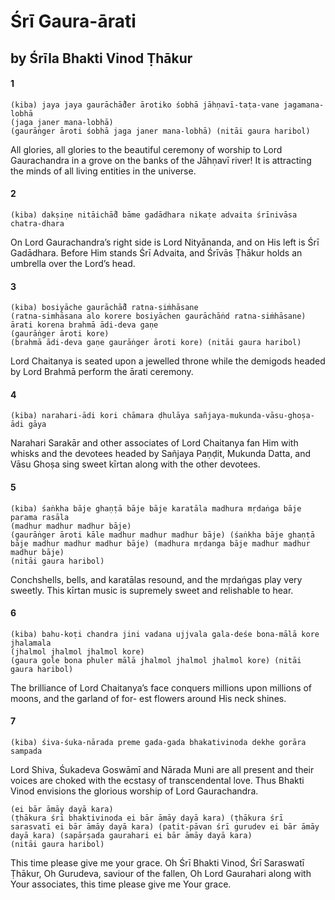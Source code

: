 # Śrī Gaura-ārati

## by Śrīla Bhakti Vinod Ṭhākur

#### 1

    (kiba) jaya jaya gaurāchā̐der ārotiko śobhā jāhṇavī-taṭa-vane jagamana-lobhā
    (jaga janer mana-lobhā)
    (gaurāṅger āroti śobhā jaga janer mana-lobhā) (nitāi gaura haribol)

All glories, all glories to the beautiful ceremony of worship to Lord Gaurachandra in a grove on the banks of the Jāhṇavī river! It is attracting the minds of all living entities in the universe.

#### 2

    (kiba) dakṣiṇe nitāichā̐d bāme gadādhara nikaṭe advaita śrīnivāsa chatra-dhara

On Lord Gaurachandra’s right side is Lord Nityānanda, and on His left is Śrī Gadādhara. Before Him stands Śrī Advaita, and Śrīvās Ṭhākur holds an umbrella over the Lord’s head.

#### 3

    (kiba) bosiyāche gaurāchā̐d ratna-siṁhāsane
    (ratna-simhāsana alo korere bosiyāchen gaurāchāṅd ratna-siṁhāsane) ārati korena brahmā ādi-deva gaṇe
    (gaurāṅger āroti kore)
    (brahmā ādi-deva gaṇe gaurāṅger āroti kore) (nitāi gaura haribol)

Lord Chaitanya is seated upon a jewelled throne while the demigods headed by Lord Brahmā perform the ārati ceremony.

#### 4

    (kiba) narahari-ādi kori chāmara ḍhulāya sañjaya-mukunda-vāsu-ghoṣa-ādi gāya

Narahari Sarakār and other associates of Lord Chaitanya fan Him with whisks and the devotees headed by Sañjaya Paṇḍit, Mukunda Datta, and Vāsu Ghoṣa sing sweet kīrtan along with the other devotees.

#### 5

    (kiba) śaṅkha bāje ghaṇṭā bāje bāje karatāla madhura mṛdaṅga bāje parama rasāla
    (madhur madhur madhur bāje)
    (gaurāṅger āroti kāle madhur madhur madhur bāje) (śaṅkha bāje ghaṇṭā bāje madhur madhur madhur bāje) (madhura mṛdanga bāje madhur madhur madhur bāje)
    (nitāi gaura haribol)

Conchshells, bells, and karatālas resound, and the mṛdaṅgas play very sweetly. This kīrtan music is supremely sweet and relishable to hear.

#### 6

    (kiba) bahu-koṭi chandra jini vadana ujjvala gala-deśe bona-mālā kore jhalamala
    (jhalmol jhalmol jhalmol kore)
    (gaura gole bona phuler mālā jhalmol jhalmol jhalmol kore) (nitāi gaura haribol)

The brilliance of Lord Chaitanya’s face conquers millions upon millions of moons, and the garland of for- est flowers around His neck shines.

#### 7

    (kiba) śiva-śuka-nārada preme gada-gada bhakativinoda dekhe gorāra sampada

Lord Shiva, Śukadeva Goswāmī and Nārada Muni are all present and their voices are choked with the ecstasy of transcendental love. Thus Bhakti Vinod envisions the glorious worship of Lord Gaurachandra.

    (ei bār āmāy dayā kara)
    (ṭhākura śrī bhaktivinoda ei bār āmāy dayā kara) (ṭhākura śrī sarasvatī ei bār āmāy dayā kara) (patit-pāvan śrī gurudev ei bār āmāy dayā kara) (sapārṣada gaurahari ei bār āmāy dayā kara)
    (nitāi gaura haribol)

This time please give me your grace. Oh Śrī Bhakti Vinod, Śrī Saraswatī Ṭhākur, Oh Gurudeva, saviour of the fallen, Oh Lord Gaurahari along with Your associates, this time please give me Your grace.


